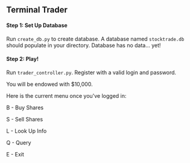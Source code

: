 ## Terminal Trader

#### Step 1: Set Up Database
Run `create_db.py` to create database. A database named `stocktrade.db` should populate in your directory. Database has no data... yet! 

#### Step 2: Play!
Run `trader_controller.py`. Register with a valid login and password. 

You will be endowed with $10,000.

Here is the current menu once you've logged in:

  B - Buy Shares

  S - Sell Shares

  L - Look Up Info

  Q - Query

  E - Exit
